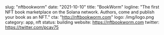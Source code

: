 slug: "nftbookworm"
date: "2021-10-10"
title: "BookWorm"
logline: "The first NFT book marketplace on the Solana network.  Authors, come and publish your book as an NFT."
cta: "http://nftbookworm.com"
logo: /img/logo.png
category: app, nft
status: building
website: https://nftbookworm.com
twitter: https://twitter.com/pcav75